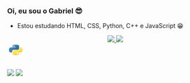 ### Oi, eu sou o Gabriel 😎
- Estou estudando HTML, CSS, Python, C++ e JavaScript 😁


<div align="center">
  <a href="https://github.com/gabrielSallesSi">
  <img height="180em" src="https://github-readme-stats.vercel.app/api?username=gabrielSallesSi&show_icons=true&theme=dark&include_all_commits=true&count_private=true"/>
  <img height="180em" src="https://github-readme-stats.vercel.app/api/top-langs/?username=gabrielSallesSi&layout=compact&langs_count=22&theme=dark"/>
</div>

<img align="center" alt="Rafa-Python" height="30" width="40" src="https://raw.githubusercontent.com/devicons/devicon/master/icons/python/python-original.svg">

  ##
 
<div> 
  <a href = "gabrielsadasilveira@gmail.com"><img src="https://img.shields.io/badge/-Gmail-%23333?style=for-the-badge&logo=gmail&logoColor=white" target="_blank"></a>
  <a href="https://www.linkedin.com/in/gabriel-sá-da-silveira-1298ab201/" target="_blank"><img src="https://img.shields.io/badge/-LinkedIn-%230077B5?style=for-the-badge&logo=linkedin&logoColor=white" target="_blank"></a> 
</div>
